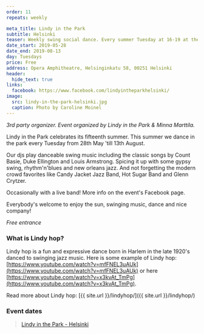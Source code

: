 ```yaml
---
order: 11
repeats: weekly

meta_title: Lindy in the Park
subtitle: Helsinki
teaser: Weekly swing social dance. Every summer Tuesday at 16-19 at the amfitheater behind the Opera house.
date_start: 2019-05-28
date_end: 2019-08-13
day: Tuesdays
price: Free
address: Opera Amphitheatre, Helsinginkatu 58, 00251 Helsinki
header:
  hide_text: true
links:
  facebook: https://www.facebook.com/lindyintheparkhelsinki/
image:
  src: lindy-in-the-park-helsinki.jpg
  caption: Photo by Caroline Moinel
---
```


_3rd party organizer. Event organized by Lindy in the Park & Minna Marttila._

Lindy in the Park celebrates its fifteenth summer. This summer we dance in the park every Tuesday from 28th May 'till 13th August.

Our djs play danceable swing music including the classic songs by Count Basie, Duke Ellington and Louis Armstrong. Spicing it up with some gypsy swing, rhythm'n'blues and new orleans jazz. And not forgetting the modern crowd favorites like Candy Jacket Jazz Band, Hot Sugar Band and Glenn Crytzer.

Occasionally with a live band! More info on the event's Facebook page.

Everybody's welcome to enjoy the sun, swinging music, dance and nice company!

_Free entrance_  

### What is Lindy hop?

Lindy hop is a fun and expressive dance born in Harlem in the late 1920's danced to swinging jazz music. Here is some example of Lindy hop: [https://www.youtube.com/watch?v=mfFNEL3uAUk](https://www.youtube.com/watch?v=mfFNEL3uAUk) or here [https://www.youtube.com/watch?v=x3kvAt_TmPg](https://www.youtube.com/watch?v=x3kvAt_TmPg).

Read more about Lindy hop: [{{ site.url }}/lindyhop/]({{ site.url }}/lindyhop/)


### Event dates
  

<div class="fb-page" data-href="https://www.facebook.com/pg/lindyintheparkhelsinki/" data-tabs="events" data-width="" data-height="" data-small-header="true" data-adapt-container-width="true" data-hide-cover="false" data-show-facepile="true"><blockquote cite="https://www.facebook.com/pg/lindyintheparkhelsinki/" class="fb-xfbml-parse-ignore"><a href="https://www.facebook.com/pg/lindyintheparkhelsinki/">Lindy in the Park - Helsinki</a></blockquote></div>
